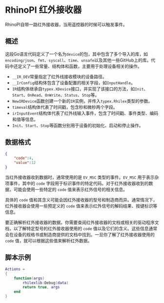 # RhinoPI 红外接收器
RhinoPI自带一路红外接收器，当用遥控器的时候可以触发事件。
## 概述
这段Go语言代码定义了一个名为`device`的包，其中包含了多个导入的库，如`encoding/json`、`fmt`、`syscall`、`time`、`unsafe`以及其他一些GitHub上的库。代码中还定义了一些常量、结构体和函数，主要用于处理设备相关的操作。

- `__IR_DEV`常量指定了红外线接收模块的设备路径。
- `__IrConfig`结构体包含了设备配置的相关字段，如`InputHandle`。
- `IR`结构体继承自`typex.XDevice`接口，并实现了该接口的方法，如`Init`、`Start`、`OnRead`、`OnWrite`、`Status`、`Stop`等。
- `NewIRDevice`函数创建一个新的`IR`实例，并传入`typex.Rhilex`类型的参数。
- `timeval`结构体代表了时间戳，包含秒和微秒两个字段。
- `irInputEvent`结构体代表了红外线输入事件，包含了时间戳、事件类型、编码和值等信息。
- `Init`、`Start`、`Stop`等函数分别用于设备的初始化、启动和停止操作。

## 数据格式
```json
{
    "code":4,
    "value":12
}
```
当红外接收器收到数据时，通常使用的是 `EV_MSC` 类型的事件。`EV_MSC` 用于表示杂项事件，其中的 `code` 字段用于标识事件的特定代码。对于红外接收器收到的数据，可能会使用一些特定的 `code` 值来表示红外信号的相关信息。

具体的 `code` 值和其含义可能会因红外接收器的型号和制造商而异。通常情况下，红外接收器会使用一些预定义的 `code` 值来表示红外信号的解码结果、按键标识等信息。

要正确解析红外接收器的数据，你需要查阅红外接收器的文档或相关的驱动程序文档，以了解特定型号的红外接收器使用的 `code` 值以及它们的含义。这些信息通常会在设备的规格书或制造商提供的文档中找到。一旦你了解了红外接收器使用的 `code` 值，就可以根据这些值来解析红外数据。
## 脚本示例
```lua
Actions =
{
    function(args)
        rhilexlib:Debug(data)
        return true, args
    end
}
```